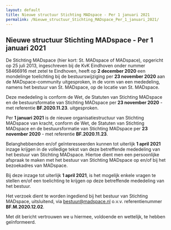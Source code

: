 ```yaml
---
layout: default
title: Nieuwe structuur Stichting MADspace - Per 1 januari 2021
permalink: /Nieuwe_structuur_Stichting_MADspace_Per_1_januari_2021/
---
```


## Nieuwe structuur Stichting MADspace - Per 1 januari 2021

De Stichting MADspace (hier kort: St. MADspace of MADspace), opgericht op 25 juli 2013, ingeschreven bij de KvK Eindhoven onder nummer 58466916 met zetel te Eindhoven, heeft op **2 december 2020** een mondelinge toelichting bij de bestuurswijziging per **23 november 2020** aan de MADspace-community uitgesproken, in de vorm van een mededeling, namens het bestuur van St. MADspace, op de locatie van St. MADspace.

Deze mededeling is conform de Wet, de Statuten van Stichting MADspace en de bestuursformatie van Stichting MADspace per **23 november 2020** - met referentie **BF.2020.11.23**. uitgesproken.

Per **1 januari 2021** is de nieuwe organisatiestructuur van Stichting MADspace van kracht, conform de Wet, de Statuten van Stichting MADspace en de bestuursformatie van Stichting MADspace per **23 november 2020** - met referentie **BF.2020.11.23**.

Belanghebbenden en/of geïnteresseerden kunnen tot uiterlijk **1 april 2021** inzage krijgen in de volledige tekst van deze betreffende mededeling van het bestuur van Stichting MADspace. Hiertoe dient men een persoonlijke afspraak te maken met het bestuur van Stichting MADspace op en/of bij het bezoekadres van MADspace.

Bij deze inzage tot uiterlijk **1 april 2021**, is het mogelijk enkele vragen te stellen en/of een toelichting te krijgen op deze betreffende mededeling van het bestuur.

Het verzoek dient te worden ingediend bij het bestuur van Stichting MADspace, uitsluitend, via [bestuur@madspace.nl](mailto:bestuur@madspace.nl) o.v.v. referentienummer **BF.M.2020.12.02**.

Met dit bericht vertrouwen we u hiermee, voldoende en wettelijk, te hebben geïnformeerd.
